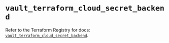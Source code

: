 # `vault_terraform_cloud_secret_backend`

Refer to the Terraform Registry for docs: [`vault_terraform_cloud_secret_backend`](https://registry.terraform.io/providers/hashicorp/vault/3.24.0/docs/resources/terraform_cloud_secret_backend).
